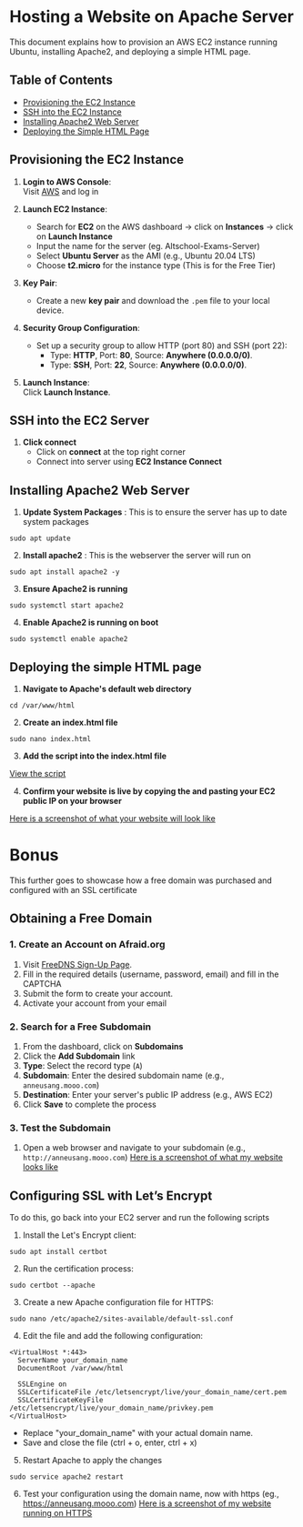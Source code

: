 # Hosting a Website on Apache Server

This document explains how to provision an AWS EC2 instance running Ubuntu, installing Apache2, and deploying a simple HTML page.

## Table of Contents

- [Provisioning the EC2 Instance](#provisioning-the-ec2-instance)
- [SSH into the EC2 Instance](#ssh-into-the-ec2-instance)
- [Installing Apache2 Web Server](#installing-apache2-web-server)
- [Deploying the Simple HTML Page](#deploying-the-simple-html-page)

## Provisioning the EC2 Instance

1. **Login to AWS Console**:  
   Visit [AWS](https://aws.amazon.com/) and log in

2. **Launch EC2 Instance**:
   - Search for **EC2** on the AWS dashboard → click on **Instances** → click on **Launch Instance**
   - Input the name for the server (eg. Altschool-Exams-Server)
   - Select **Ubuntu Server** as the AMI (e.g., Ubuntu 20.04 LTS)
   - Choose **t2.micro** for the instance type (This is for the Free Tier)

3. **Key Pair**:
   - Create a new **key pair** and download the `.pem` file to your local device.

4. **Security Group Configuration**:
   - Set up a security group to allow HTTP (port 80) and SSH (port 22):
     - Type: **HTTP**, Port: **80**, Source: **Anywhere (0.0.0.0/0)**.
     - Type: **SSH**, Port: **22**, Source: **Anywhere (0.0.0.0/0)**.
       
5. **Launch Instance**:  
   Click **Launch Instance**.


## SSH into the EC2 Server

1. **Click connect**
   - Click on **connect** at the top right corner
   - Connect into server using **EC2 Instance Connect**
  

## Installing Apache2 Web Server

1. **Update System Packages** : This is to ensure the server has up to date system packages
```
sudo apt update
```

2. **Install apache2** : This is the webserver the server will run on
```
sudo apt install apache2 -y
```

3. **Ensure Apache2 is running**
```
sudo systemctl start apache2
```

4. **Enable Apache2 is running on boot**
```
sudo systemctl enable apache2
```


## Deploying the simple HTML page

1. **Navigate to Apache's default web directory**
```
cd /var/www/html
```

2. **Create an index.html file**
```
sudo nano index.html
```

3. **Add the script into the index.html file**
   
[View the script](./index.html)

4. **Confirm your website is live by copying the and pasting your EC2 public IP on your browser**
   
[Here is a screenshot of what your website will look like](./Website-running-with-IP.png)


# Bonus
This further goes to showcase how a free domain was purchased and configured with an SSL certificate

## Obtaining a Free Domain

### 1. Create an Account on Afraid.org
1. Visit [FreeDNS Sign-Up Page](https://freedns.afraid.org/signup/).
2. Fill in the required details (username, password, email) and fill in the CAPTCHA
3. Submit the form to create your account.
4. Activate your account from your email

### 2. Search for a Free Subdomain
1. From the dashboard, click on **Subdomains**
2. Click the **Add Subdomain** link 
3. **Type**: Select the record type (`A`)
4. **Subdomain**: Enter the desired subdomain name (e.g., `anneusang.mooo.com`)
5. **Destination**: Enter your server's public IP address (e.g., AWS EC2)
6. Click **Save** to complete the process

### 3. Test the Subdomain
1. Open a web browser and navigate to your subdomain (e.g., `http://anneusang.mooo.com`)
[Here is a screenshot of what my website looks like](./Website-running-on-http-domain-name.png)


## Configuring SSL with Let’s Encrypt

To do this, go back into your EC2 server and run the following scripts

1. Install the Let's Encrypt client:
```
sudo apt install certbot
```

2. Run the certification process:
```
sudo certbot --apache
```

3. Create a new Apache configuration file for HTTPS:
```
sudo nano /etc/apache2/sites-available/default-ssl.conf
```

4. Edit the file and add the following configuration:
```
<VirtualHost *:443>
  ServerName your_domain_name
  DocumentRoot /var/www/html

  SSLEngine on
  SSLCertificateFile /etc/letsencrypt/live/your_domain_name/cert.pem
  SSLCertificateKeyFile /etc/letsencrypt/live/your_domain_name/privkey.pem
</VirtualHost>
```
- Replace "your_domain_name" with your actual domain name.
- Save and close the file (ctrl + o, enter, ctrl + x)

5. Restart Apache to apply the changes
```
sudo service apache2 restart
```
6. Test your configuration using the domain name, now with https (eg., https://anneusang.mooo.com)
[Here is a screenshot of my website running on HTTPS](./Website-running-on-HTTPS.png)




